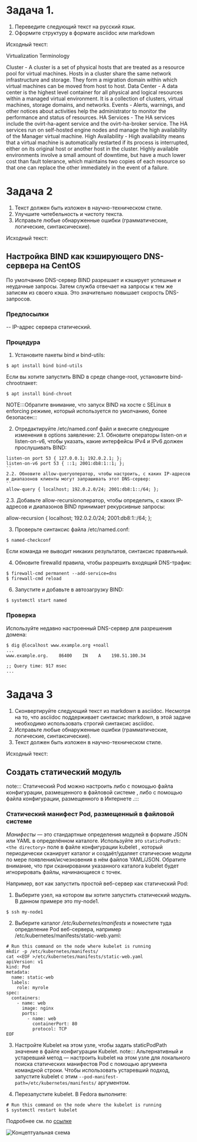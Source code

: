 # Задача 1.

1. Переведите следующий текст на русский язык.
2. Оформите структуру в формате asciidoc или markdown

Исходный текст:

Virtualization Terminology 

Cluster - A cluster is a set of physical hosts that are treated as a resource pool for virtual machines. Hosts in a cluster share the same network infrastructure and storage. They form a migration domain within which virtual machines can be moved from host to host.
Data Center - A data center is the highest level container for all physical and logical resources within a managed virtual environment. It is a collection of clusters, virtual machines, storage domains, and networks.
Events - Alerts, warnings, and other notices about activities help the administrator to monitor the performance and status of resources.
HA Services - The HA services include the ovirt-ha-agent service and the ovirt-ha-broker service. The HA services run on self-hosted engine nodes and manage the high availability of the Manager virtual machine.
High Availability - High availability means that a virtual machine is automatically restarted if its process is interrupted, either on its original host or another host in the cluster. Highly available environments involve a small amount of downtime, but have a much lower cost than fault tolerance, which maintains two copies of each resource so that one can replace the other immediately in the event of a failure.

# Задача 2

1. Текст должен быть изложен в научно-техническом стиле.
2. Улучшите читебельность и чистоту текста.
3. Исправьте любые обнаруженные ошибки (грамматические, логические, синтаксические).

Исходный текст:

## Настройка BIND как кэширующего DNS-сервера на CentOS


По умолчанию DNS-сервер BIND разрешает и кэширует успешные и неудачные запросы. Затем служба отвечает на запросы к тем же записям из своего кэша. Это значительно повышает скорость DNS-запросов.

### Предпосылки

-- IP-адрес сервера статический.

### Процедура

1. Установите пакеты bind и bind-utils:
```
$ apt install bind bind-utils
```
Если вы хотите запустить BIND в среде change-root, установите bind-chrootпакет:
```
$ apt install bind-chroot
```
NOTE:::Обратите внимание, что запуск BIND на хосте с SELinux в enforcing режиме, который используется по умолчанию, более безопасен:::

2. Отредактируйте /etc/named.conf файл и внесите следующие изменения в options заявление:
2.1. Обновите операторы listen-on и listen-on-v6, чтобы указать, какие интерфейсы IPv4 и IPv6 должен прослушивать BIND:
```
listen-on port 53 { 127.0.0.1; 192.0.2.1; };
listen-on-v6 port 53 { ::1; 2001:db8:1::1; };
``
2.2. Обновите allow-queryоператор, чтобы настроить, с каких IP-адресов и диапазонов клиенты могут запрашивать этот DNS-сервер:
``
allow-query { localhost; 192.0.2.0/24; 2001:db8:1::/64; };
```
2.3. Добавьте allow-recursionоператор, чтобы определить, с каких IP-адресов и диапазонов BIND принимает рекурсивные запросы:

allow-recursion { localhost; 192.0.2.0/24; 2001:db8:1::/64; };

3. Проверьте синтаксис файла /etc/named.conf:
```
$ named-checkconf
```
Если команда не выводит никаких результатов, синтаксис правильный.

4. Обновите firewalld правила, чтобы разрешить входящий DNS-трафик:
```
$ firewall-cmd permanent --add-service=dns
$ firewall-cmd reload
```
6. Запустите и добавьте в автозагрузку BIND:
```
$ systemctl start named
```

### Проверка

Используйте недавно настроенный DNS-сервер для разрешения домена:
```
$ dig @localhost www.example.org +noall
...
www.example.org.    86400    IN    A    198.51.100.34

;; Query time: 917 msec
...
```

# Задача 3

1. Сконвертируйте следующий текст из markdown в asciidoc. Несмотря на то, что asciidoc поддерживает синтаксис markdown, в этой задаче необходимо использовать строгий синтаксис asciidoc.
2. Исправьте любые обнаруженные ошибки (грамматические, логические, синтаксические).
3. Текст должен быть изложен в научно-техническом стиле.

Исходный текст:

## Создать статический модуль

note:::
Статический Pod можно настроить либо с помощью файла конфигурации, размещенного в файловой системе , либо с помощью файла конфигурации, размещенного в Интернете .:::

### Статический манифест Pod, размещенный в файловой системе

_Манифесты_ — это стандартные определения модулей в формате JSON или YAML в определённом каталоге. Используйте это `staticPodPath: <the directory>` поле в файле конфигурации kubelet , который периодически сканирует каталог и создаёт/удаляет статические модули по мере появления/исчезновения в нём файлов YAML/JSON. Обратите внимание, что при сканировании указанного каталога kubelet будет игнорировать файлы, начинающиеся с точек.

Например, вот как запустить простой веб-сервер как статический Pod:

1. Выберите узел, на котором вы хотите запустить статический модуль. В данном примере это my-node1.
```
$ ssh my-node1
```
2. Выберите каталог _/etc/kubernetes/manifests_ и поместите туда определение Pod веб-сервера, например /etc/kubernetes/manifests/static-web.yaml:
```
# Run this command on the node where kubelet is running
mkdir -p /etc/kubernetes/manifests/
cat <<EOF >/etc/kubernetes/manifests/static-web.yaml
apiVersion: v1
kind: Pod
metadata:
  name: static-web
  labels:
    role: myrole
spec:
  containers:
    - name: web
      image: nginx
      ports:
        - name: web
          containerPort: 80
          protocol: TCP
EOF
```
3. Настройте Kubelet на этом узле, чтобы задать staticPodPath значение в файле конфигурации Kubelet.
note:::
Альтернативный и устаревший метод — настроить kubelet на этом узле для локального поиска статических манифестов Pod с помощью аргумента командной строки. Чтобы использовать устаревший подход, запустите kubelet с этим `--pod-manifest-path=/etc/kubernetes/manifests/` аргументом.

4. Перезапустите kubelet. В Fedora выполните:
```
# Run this command on the node where the kubelet is running
$ systemctl restart kubelet
```
  Подробнее см. по [ссылке](https://kubernetes.io/docs/tasks/configure-pod-container/static-pod/)

![Концептуальная схема](https://kubernetes.io/images/docs/components-of-kubernetes.svg)
